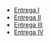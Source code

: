 - [Entrega I](pages/entregas/entrega1.md)
- [Entrega II](pages/entregas/entrega2.md)
- [Entrega III](pages/entregas/entrega3.md)
- [Entrega IV](pages/entregas/entrega4.md)